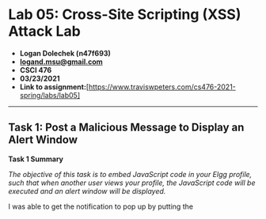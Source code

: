 # Lab 05: Cross-Site Scripting (XSS) Attack Lab
- **Logan Dolechek (n47f693)**
- **logand.msu@gmail.com**
- **CSCI 476**
- **03/23/2021**
- **Link to assignment:**[https://www.traviswpeters.com/cs476-2021-spring/labs/lab05]
---

## Task 1: Post a Malicious Message to Display an Alert Window

**Task 1 Summary**

_The objective of this task is to embed JavaScript code in your Elgg profile, such that when another user views your profile, the JavaScript code will be executed and an alert window will be displayed._

I was able to get the notification to pop up by putting the <script> line into the short discription part of Alice's about me. When done I got this pop up menu that will be shown below. 

<img src =https://github.com/Dolechek/csci-476-594-spring2021-private/blob/main/lab_05/t_1.png  width="" height="">

## Task 2: Post a Malicious Message to Display Cookies.

**Task 2 Summary**

_The objective of this task is to embed JavaScript code in your Elgg profile, such that when another user views your profile, the user's cookies will be displayed in the alert window this window. This can be done by adding additional code to the JavaScript code from the previous task._

After embeding the JavaScript within the profile I was able to get this pop up screen that will be shown below. 

<img src =https://github.com/Dolechek/csci-476-594-spring2021-private/blob/main/lab_05/t_2.png width="" height="">

## Task 3: Steal Cookies from the Victim's Machine

**Task 3 Summary**

_The objective of this task is to get the JavaScript code to send the information of the cookies to the attacker and not notify the victim about it._

After embeding the <script> line within the victims profile I was able to get the info to pop up on the attackers side. Images below will show what I mean. 
  
<img src =https://github.com/Dolechek/csci-476-594-spring2021-private/blob/main/lab_05/t_3_1.png width="" height="">

<img src =https://github.com/Dolechek/csci-476-594-spring2021-private/blob/main/lab_05/t_3_2.png width="" height="">

## Task 4: Becoming the Victims Friend

**Task Summary**

_The objective of this task is to embed some malicious code on Samy's profile so that when any other user simply visits his page, they will automatically be added as a friend, even though they don't phsyically click "add friend"._

**Task 4.1**

I was able to find what I needed to add to the //FILL IN section of the JavaScript code by logging in as Alice and then visiting Samy's profile then addhing him as a friend. Using the built in HTTP reader on firefox I was able to find the ts + token + ts + token to use within that FILL IN section. Below will be the line I used.

var sendurl="http://xsslabelgg.com/action/friends/add?=59" + ts + token + ts + token;

**Task 4.2**

Yes, if you have the editor mode you can use the script HTML tag to embed the JavaScript code to force the attack. Done to a similar style done in Task 1. 

## Task 5: Modifying the Victim's Profile

**Task Summary**

_The objective of this task is to modify the victim's profile when the victim visit's Samy's page. We will write an XSS worm to complete the task. This worm does not self-propogate._

**Task 5.1**

The following variables were set to these values for the following attack:

Var sendurl =  "http://www.xsslabelgg.com/action/profile/edit" 

Var content= "__elgg_token="+elgg.security.token.__elgg_token+ts+name+"&description=edited by Samy&accesslevel[description]=2&briefdescription=&accesslevel[briefdescription]=2&location=&accesslevel[location]=2&interests=&accesslevel[interests]=2&skills=&accesslevel[skills]=2&contactemail=&accesslevel[contactemail]=2&phone=&accesslevel[phone]=2&mobile=&accesslevel[mobile]=2&website=&accesslevel[website]=2&twitter=&accesslevel[twitter]=2"+guid; 

Var samyGuid= 59;

After setting these variables, loggin in as Alice and Visiting Samy's profile. Alice's profile was edited to "edited by samy". 

**Task 5.2**

Without "line 1" the attack would run on Samy's page overriding the code and defeating it's purpose of spreading to the other profiles or defeat the purpose of targeting other profiles.

## Task 6: Writing a Self-Propogating XSS Worm

I honestly couldn't figure this step out. The assignment is already late so, may as well submit what I got so far. 
